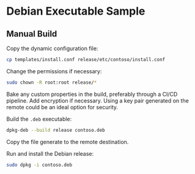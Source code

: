 # Debian Executable Sample

## Manual Build

Copy the dynamic configuration file:

```sh
cp templates/install.conf release/etc/contoso/install.conf
```

Change the permissions if necessary:

```sh
sudo chown -R root:root release/*
```

Bake any custom properties in the build, preferably through a CI/CD pipeline. Add encryption if necessary. Using a key pair generated on the remote could be an ideal option for security.

Build the `.deb` executable:

```sh
dpkg-deb --build release contoso.deb
```

Copy the file generate to the remote destination.

Run and install the Debian release:

```sh
sudo dpkg -i contoso.deb
```
